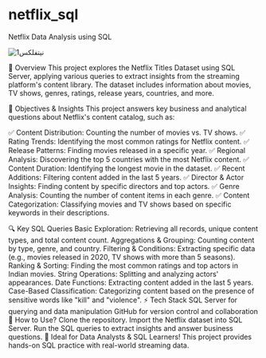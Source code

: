 # netflix_sql
Netflix Data Analysis using SQL


![نيتفلكس1](https://github.com/user-attachments/assets/0cc1a531-8e05-4a34-ac2b-4e469de169fd)

📌 Overview
This project explores the Netflix Titles Dataset using SQL Server, applying various queries to extract insights from the streaming platform's content library. The dataset includes information about movies, TV shows, genres, ratings, release years, countries, and more.

🎯 Objectives & Insights
This project answers key business and analytical questions about Netflix's content catalog, such as:

✅ Content Distribution: Counting the number of movies vs. TV shows.
✅ Rating Trends: Identifying the most common ratings for Netflix content.
✅ Release Patterns: Finding movies released in a specific year.
✅ Regional Analysis: Discovering the top 5 countries with the most Netflix content.
✅ Content Duration: Identifying the longest movie in the dataset.
✅ Recent Additions: Filtering content added in the last 5 years.
✅ Director & Actor Insights: Finding content by specific directors and top actors.
✅ Genre Analysis: Counting the number of content items in each genre.
✅ Content Categorization: Classifying movies and TV shows based on specific keywords in their descriptions.

🔍 Key SQL Queries
Basic Exploration: Retrieving all records, unique content types, and total content count.
Aggregations & Grouping: Counting content by type, genre, and country.
Filtering & Conditions: Extracting specific data (e.g., movies released in 2020, TV shows with more than 5 seasons).
Ranking & Sorting: Finding the most common ratings and top actors in Indian movies.
String Operations: Splitting and analyzing actors' appearances.
Date Functions: Extracting content added in the last 5 years.
Case-Based Classification: Categorizing content based on the presence of sensitive words like "kill" and "violence".
⚡ Tech Stack
SQL Server for querying and data manipulation
GitHub for version control and collaboration
📝 How to Use?
Clone the repository.
Import the Netflix dataset into SQL Server.
Run the SQL queries to extract insights and answer business questions.
🚀 Ideal for Data Analysts & SQL Learners! This project provides hands-on SQL practice with real-world streaming data.
